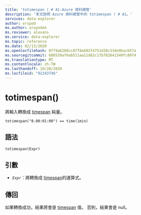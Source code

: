 ```yaml
---
title: 'totimespan ( # A1-Azure 資料總管'
description: '本文說明 Azure 資料總管中的 totimespan ( # A1。'
services: data-explorer
author: orspod
ms.author: orspodek
ms.reviewer: alexans
ms.service: data-explorer
ms.topic: reference
ms.date: 02/13/2020
ms.openlocfilehash: 0779a6260cc87f8a602f4751d28c33de9bacb57a
ms.sourcegitcommit: 608539af6ab511aa11d82c17b782641340fc8974
ms.translationtype: MT
ms.contentlocale: zh-TW
ms.lasthandoff: 10/20/2020
ms.locfileid: "92243746"
---
```

# <a name="totimespan"></a>totimespan()

將輸入轉換成 [timespan](./scalar-data-types/timespan.md) 純量。

```kusto
totimespan("0.00:01:00") == time(1min)
```

## <a name="syntax"></a>語法

`totimespan(Expr)`

## <a name="arguments"></a>引數

* *`Expr`*：將轉換成 [timespan](./scalar-data-types/timespan.md)的運算式。

## <a name="returns"></a>傳回

如果轉換成功，結果將會是 [timespan](./scalar-data-types/timespan.md) 值。
否則，結果會是 null。

